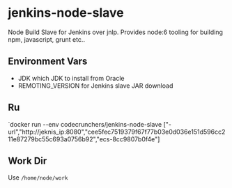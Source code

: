 # jenkins-node-slave
Node Build Slave for Jenkins over jnlp. Provides node:6 tooling for building npm, javascript, grunt etc..

## Environment Vars
* JDK which JDK to install from Oracle
* REMOTING_VERSION for Jenkins slave JAR download

## Ru

`docker run --env codecrunchers/jenkins-node-slave ["-url","http://jeknis_ip:8080","cee5fec7519379f67f77b03e0d036e151d596cc211e87279bc55c693a0756b92","ecs-8cc9807b0f4e"]

## Work Dir
Use `/home/node/work`
